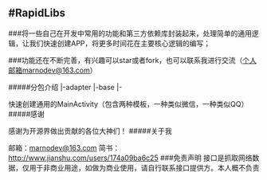 #RapidLibs
----------
###将一些自己在开发中常用的功能和第三方依赖库封装起来，处理简单的通用逻辑，让我们快速创建APP，将更多时间花在主要核心逻辑的编写；

###功能还在不断完善，有兴趣可以star或者fork，也可以联系我进行交流（个人邮箱marnodev@163.com）

#####分包介绍
|-adapter |-base |-

快速创建通用的MainActivity（包含两种模板，一种类似微信，一种类似QQ）
#####感谢

感谢为开源界做出贡献的各位大神们！
#####关于我

邮箱：marnodev@163.com
简书：http://www.jianshu.com/users/174a09ba6c25
###免责声明 接口是抓取网络数据，仅用于非商业用途，如做为商业使用，请自行联系接口提供方。本人概不负责
